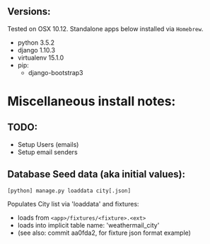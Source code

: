 



Versions:
----
Tested on OSX 10.12. Standalone apps below installed via <code>Homebrew</code>.
- python 3.5.2
- django 1.10.3
- virtualenv 15.1.0
- pip:
  - django-bootstrap3

Miscellaneous install notes:
====


TODO:
----
- Setup Users (emails)
- Setup email senders


Database Seed data (aka initial values):
----

```
[python] manage.py loaddata city[.json]
```

Populates City list via 'loaddata' and fixtures:
- loads from <code>&lt;app&gt;/fixtures/&lt;fixture&gt;.&lt;ext&gt;</code>
- loads into implicit table name: 'weathermail_city'
- (see also: commit aa0fda2, for fixture json format example)
